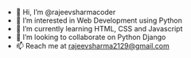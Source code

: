 - 👋 Hi, I’m @rajeevsharmacoder
- 👀 I’m interested in Web Development using Python
- 🌱 I’m currently learning HTML, CSS and Javascript
- 💞️ I’m looking to collaborate on Python Django
- 📫 Reach me at rajeevsharma2129@gmail.com

<!---
rajeevsharmacoder/rajeevsharmacoder is a ✨ special ✨ repository because its `README.md` (this file) appears on your GitHub profile.
You can click the Preview link to take a look at your changes.
--->
